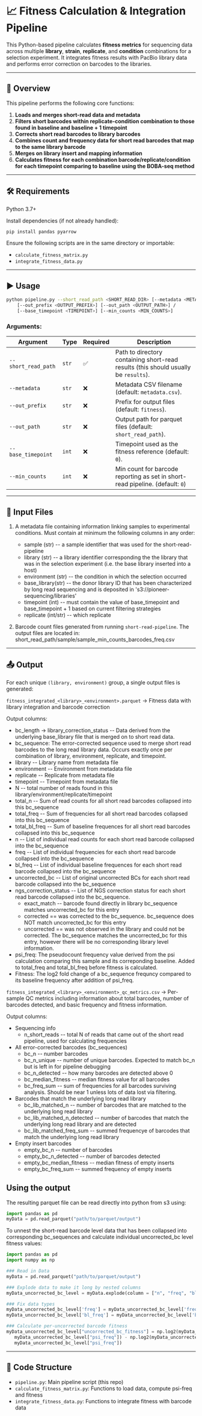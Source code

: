 # 📈 Fitness Calculation & Integration Pipeline

This Python-based pipeline calculates **fitness metrics** for sequencing data across multiple **library**, **strain**, **replicate**, and **condition** combinations for a selection experiment. It integrates fitness results with PacBio library data and performs error correction on barcodes to the libraries.

---

## 🧬 Overview

This pipeline performs the following core functions:

1. **Loads and merges short-read data and metadata**
2. **Filters short barcodes within replicate-condition combination to those found in baseline and baseline + 1 timepoint**
3. **Corrects short read barcodes to library barcodes**
4. **Combines count and frequency data for short read barcodes that map to the same library barcode**
5. **Merges on library insert and mapping information**
6. **Calculates fitness for each combination barcode/replicate/condition for each timepoint comparing to baseline using the BOBA-seq method**

---

## 🛠️ Requirements

Python 3.7+

Install dependencies (if not already handled):

```bash
pip install pandas pyarrow 
```

Ensure the following scripts are in the same directory or importable:

* `calculate_fitness_matrix.py`
* `integrate_fitness_data.py`

---

## ▶️ Usage

```bash
python pipeline.py --short_read_path <SHORT_READ_DIR> [--metadata <METADATA_CSV>] /
    [--out_prefix <OUTPUT_PREFIX>] [--out_path <OUTPUT_PATH>] /
    [--base_timepoint <TIMEPOINT>] [--min_counts <MIN_COUNTS>]
```

### Arguments:

| Argument            | Type  | Required | Description                                             |
| ------------------- | ----- | -------- | ------------------------------------------------------- |
| `--short_read_path` | `str` | ✅        | Path to directory containing short-read results (this should usually be `results`).        |
| `--metadata`        | `str` | ❌        | Metadata CSV filename (default: `metadata.csv`).        |
| `--out_prefix`      | `str` | ❌        | Prefix for output files (default: `fitness`).           |
| `--out_path`        | `str` | ❌        | Output path for parquet files (default: `short_read_path`).  |
| `--base_timepoint`  | `int` | ❌        | Timepoint used as the fitness reference (default: `0`). |
| `--min_counts`      | `int` | ❌        | Min count for barcode reporting as set in short-read pipeline. (default: `0`) |
---

## 📂 Input Files

1. A metadata file containing information linking samples to experimental conditions. Must contain at minimum the following columns in any order:
   * sample (str) -- a sample identifier that was used for the short-read-pipeline
   * library (str) -- a library identifier corresponding the the library that was in the selection experiment (i.e. the base library inserted into a host)
   * environment (str) -- the condition in which the selection occurred
   * base_library(str) -- the donor library ID that has been characterized by long read sequencing and is deposited in 's3://pioneer-sequencing/libraries'
   * timepoint (int) -- must contain the value of base_timepoint and base_timepoint + 1 based on current filtering strategies
   * replicate (int/str) -- which replicate

2. Barcode count files generated from running `short-read-pipeline`. The output files are located in: short_read_path/sample/sample_min_counts_barcodes_freq.csv

---

## 📤 Output

For each unique `(library, environment)` group, a single output files is generated:

`fitness_integrated_<library>_<environment>.parquet`
   → Fitness data with library integration and barcode correction

Output columns:
* bc_length -> library_correction_status -- Data derived from the underlying base_library file that is merged on to short read data.
* bc_sequence: The error-corrected sequence used to merge short read barcodes to the long read library data. Occurs exactly once per combination of library, environment, replicate, and timepoint.
* library -- Library name from metadata file
* environment -- Environment from metadata file
* replicate -- Replicate from metadata file
* timepoint -- Timepoint from metadata file
* N -- total number of reads found in this library/environment/replicate/timepoint
* total_n -- Sum of read counts for all short read barcodes collapsed into this bc_sequence
* total_freq -- Sum of frequencies for all short read barcodes collapsed into this bc_sequence
* total_bl_freq -- Sum of baseline frequences for all short read barcodes collapsed into this bc_sequence
* n -- List of individual read counts for each short read barcode collapsed into the bc_sequence
* freq -- List of individual frequencies for each short read barcode collapsed into the bc_sequence
* bl_freq -- List of individual baseline frequences for each short read barcode collapsed into the bc_sequence
* uncorrected_bc -- List of original uncorrected BCs for each short read barcode collapsed into the bc_sequence
* ngs_correction_status -- List of NGS correction status for each short read barcode collapsed into the bc_sequence.
   * exact_match -- barcode found directly in library bc_sequence matches uncorrected_bc for this entry
   * corrected == was corrected to the bc_sequence. bc_sequence does NOT match uncorrected_bc for this entry
   * uncorrected == was not observed in the library and could not be corrected. The bc_sequence matches the uncorrected_bc for this entry, however there will be no corresponding library level information.
* psi_freq: The pseudocount frequency value derived from the psi calculation comparing this sample and its correponding baseline. Added to total_freq and total_bl_freq before fitness is calculated.
* Fitness: The log2 fold change of a bc_sequence frequncy compared to its baseline frequency after addition of psi_freq.

`fitness_integrated_<library>_<environment>_qc_metrics.csv` -> Per-sample QC metrics including information about total barcodes, 
number of barcodes detected, and basic frequency and fitness information.

Output columns:
* Sequencing info
   * n_short_reads -- total N of reads that came out of the short read pipeline, used for calculating frequencies
* All error-corrected barcodes (bc_sequences)
   * bc_n -- number barcodes
   * bc_n_unique -- number of unique barcodes. Expected to match bc_n but is left in for pipeline debugging
   * bc_n_detected -- how many barcodes are detected above 0
   * bc_median_fitness -- median fitness value for all barcodes
   * bc_freq_sum -- sum of frequencies for all barcodes surviving analysis. Should be near 1 unless lots of data lost via filtering.
* Barcodes that match the underlying long read library
   * bc_lib_matched_n -- number of barcodes that are matched to the underlying long read library
   * bc_lib_matched_n_detected -- number of barcodes that match the underlying long read library and are detected
   * bc_lib_matched_freq_sum -- summed frequencye of barcodes that match the underlying long read library
* Empty insert barcodes
   * empty_bc_n -- number of barcodes
   * empty_bc_n_detected -- number of barcodes detected
   * empty_bc_median_fitness -- median fitness of empty inserts
   * empty_bc_freq_sum -- summed frequency of empty inserts

## Using the output

The resulting parquet file can be read directly into python from s3 using:

```python
import pandas as pd
myData = pd.read_parquet("path/to/parquet/output")
```

To unnest the short-read barcode level data that has been collapsed into corresponding bc_sequences and
calculate individual uncorrected_bc level fitness values:

```python
import pandas as pd
import numpy as np

### Read in Data
myData = pd.read_parquet("path/to/parquet/output")

### Explode data to make it long by nested columns
myData_uncorrected_bc_level = myData.explode(column = ["n", "freq", "bl_freq", "uncorrected_bc", "ngs_correction_status"])

### Fix data types
myData_uncorrected_bc_level['freq'] = myData_uncorrected_bc_level['freq'].astype('float64')
myData_uncorrected_bc_level['bl_freq'] = myData_uncorrected_bc_level['bl_freq'].astype('float64')

### Calculate per-uncorrected barcode fitness
myData_uncorrected_bc_level["uncorrected_bc_fitness"] = np.log2(myData_uncorrected_bc_level["freq"] +\
   myData_uncorrected_bc_level["psi_freq"]) - np.log2(myData_uncorrected_bc_level["bl_freq"] +\
   myData_uncorrected_bc_level["psi_freq"])
```

---

## 🧩 Code Structure

* `pipeline.py`: Main pipeline script (this repo)
* `calculate_fitness_matrix.py`: Functions to load data, compute psi-freq and fitness
* `integrate_fitness_data.py`: Functions to integrate fitness with barcode data